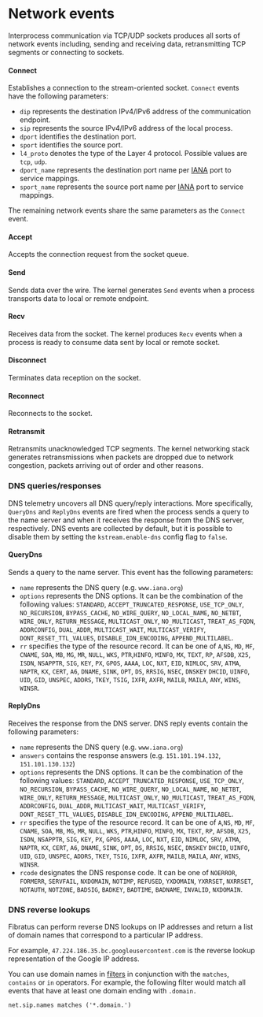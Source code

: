# Network events

Interprocess communication via TCP/UDP sockets produces all sorts of network events including, sending and receiving data, retransmitting TCP segments or connecting to sockets.

#### Connect

Establishes a connection to the stream-oriented socket. `Connect` events have the following parameters:

- `dip` represents the destination IPv4/IPv6 address of the communication endpoint.
- `sip` represents the source IPv4/IPv6 address of the local process.
- `dport` identifies the destination port.
- `sport` identifies the source port.
- `l4_proto` denotes the type of the Layer 4 protocol. Possible values are `tcp`, `udp`.
- `dport_name` represents the destination port name per [IANA](https://www.iana.org/assignments/service-names-port-numbers/service-names-port-numbers.txt) port to service mappings.
- `sport_name` represents the source port name per [IANA](https://www.iana.org/assignments/service-names-port-numbers/service-names-port-numbers.txt) port to service mappings.

The remaining network events share the same parameters as the `Connect` event.

#### Accept

Accepts the connection request from the socket queue.

#### Send

Sends data over the wire. The kernel generates `Send` events when a process transports data to local or remote endpoint.

#### Recv

Receives data from the socket. The kernel produces `Recv` events when a process is ready to consume data sent by local or remote socket.

#### Disconnect

Terminates data reception on the socket.


#### Reconnect

Reconnects to the socket.

#### Retransmit

Retransmits unacknowledged TCP segments. The kernel networking stack generates retransmissions when packets are dropped due to network congestion, packets arriving out of order and other reasons. 

### DNS queries/responses

DNS telemetry uncovers all DNS query/reply interactions. More specifically, `QueryDns` and `ReplyDns` events are fired when the process sends a query to the name server and when it receives the response from the DNS server, respectively. DNS events are collected by default, but it is possible to disable them by setting the `kstream.enable-dns` config flag to `false`.

#### QueryDns

Sends a query to the name server. This event has the following parameters:

- `name` represents the DNS query (e.g. `www.iana.org`)
- `options` represents the DNS options. It can be the combination of the following values: `STANDARD`, `ACCEPT_TRUNCATED_RESPONSE`, `USE_TCP_ONLY`, `NO_RECURSION`, `BYPASS_CACHE`, `NO_WIRE_QUERY`, `NO_LOCAL_NAME`, `NO_NETBT`, 
`WIRE_ONLY`, `RETURN_MESSAGE`, `MULTICAST_ONLY`, `NO_MULTICAST`, `TREAT_AS_FQDN`, `ADDRCONFIG`, `DUAL_ADDR`, `MULTICAST_WAIT`, 
`MULTICAST_VERIFY`, `DONT_RESET_TTL_VALUES`, `DISABLE_IDN_ENCODING`, `APPEND_MULTILABEL`.
- `rr` specifies the type of the resource record. It can be one of `A`,`NS`, `MD`, `MF`, `CNAME`, `SOA`, `MB`, `MG`, `MR`, `NULL`, `WKS`, `PTR`,`HINFO`, `MINFO`, `MX`, `TEXT`, `RP`, `AFSDB`, `X25`, `ISDN`, `NSAPPTR`, `SIG`, `KEY`, `PX`, `GPOS`,
`AAAA`, `LOC`, `NXT`, `EID`, `NIMLOC`, `SRV`, `ATMA`, `NAPTR`, `KX`, `CERT`, `A6`, `DNAME`, `SINK`, `OPT`, `DS`, `RRSIG`,
`NSEC`, `DNSKEY` `DHCID`, `UINFO`, `UID`, `GID`, `UNSPEC`, `ADDRS`, `TKEY`, `TSIG`, `IXFR`, `AXFR`, `MAILB`, `MAILA`, `ANY`,
`WINS`, `WINSR`.

#### ReplyDns

Receives the response from the DNS server. DNS reply events contain the following parameters:

- `name` represents the DNS query (e.g. `www.iana.org`)
- `answers` contains the response answers (e.g. `151.101.194.132`, `151.101.130.132`)
- `options` represents the DNS options. It can be the combination of the following values: `STANDARD`, `ACCEPT_TRUNCATED_RESPONSE`, `USE_TCP_ONLY`, `NO_RECURSION`, `BYPASS_CACHE`, `NO_WIRE_QUERY`, `NO_LOCAL_NAME`, `NO_NETBT`, 
`WIRE_ONLY`, `RETURN_MESSAGE`, `MULTICAST_ONLY`, `NO_MULTICAST`, `TREAT_AS_FQDN`, `ADDRCONFIG`, `DUAL_ADDR`, `MULTICAST_WAIT`, 
`MULTICAST_VERIFY`, `DONT_RESET_TTL_VALUES`, `DISABLE_IDN_ENCODING`, `APPEND_MULTILABEL`.
- `rr` specifies the type of the resource record. It can be one of `A`,`NS`, `MD`, `MF`, `CNAME`, `SOA`, `MB`, `MG`, `MR`, `NULL`, `WKS`, `PTR`,`HINFO`, `MINFO`, `MX`, `TEXT`, `RP`, `AFSDB`, `X25`, `ISDN`, `NSAPPTR`, `SIG`, `KEY`, `PX`, `GPOS`,
`AAAA`, `LOC`, `NXT`, `EID`, `NIMLOC`, `SRV`, `ATMA`, `NAPTR`, `KX`, `CERT`, `A6`, `DNAME`, `SINK`, `OPT`, `DS`, `RRSIG`,
`NSEC`, `DNSKEY` `DHCID`, `UINFO`, `UID`, `GID`, `UNSPEC`, `ADDRS`, `TKEY`, `TSIG`, `IXFR`, `AXFR`, `MAILB`, `MAILA`, `ANY`,
`WINS`, `WINSR`.
- `rcode` designates the DNS response code. It can be one of `NOERROR`, `FORMERR`, `SERVFAIL`, `NXDOMAIN`, `NOTIMP`, `REFUSED`,
`YXDOMAIN`, `YXRRSET`, `NXRRSET`, `NOTAUTH`, `NOTZONE`, `BADSIG`, `BADKEY`, `BADTIME`, `BADNAME`, `INVALID`, `NXDOMAIN`.

### DNS reverse lookups

Fibratus can perform reverse DNS lookups on IP addresses and return a list of domain names that correspond to a particular IP address.

For example, `47.224.186.35.bc.googleusercontent.com` is the reverse lookup representation of the Google IP address.

You can use domain names in [filters](filters/introduction) in conjunction with the `matches`, `contains` or `in` operators. For example, the following filter would match all events that have at least one domain ending with `.domain.`

```
net.sip.names matches ('*.domain.')
```
